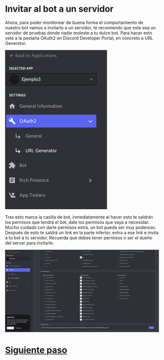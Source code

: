 # Invitar al bot a un servidor

Ahora, para poder monitorear de buena forma el comportamiento de nuestro bot vamos a invitarlo a un servidor, te recomiendo que este sea un servidor de pruebas donde nadie moleste a tu dulce bot.
Para hacer esto vete a la pestaña OAuth2 en Discord Developer Portal, en concreto a URL Generetor. 

![paso3.1](https://github.com/VictorFloresJuarez/Bots-de-Discord/blob/main/Recursos/paso3.1.png?raw=true)

Tras esto marca la casilla de bot, inmediatamente al hacer esto te saldrán los permisos que tendrá el bot, dale los permisos que vaya a necesidar. Mucho cuidado con darle permisos extra, un bot puede ser muy poderoso.
Después de esto te saldrá un link en la parte inferior, entra a ese link e invita a tu bot a tu servidor. Recuerda que debes tener permisos o ser el dueño del server para invitarlo.

![paso3.2](https://github.com/VictorFloresJuarez/Bots-de-Discord/blob/main/Recursos/paso3.2.png?raw=true)


# [Siguiente paso](https://github.com/VictorFloresJuarez/Bots-de-Discord/blob/main/Documentaci%C3%B3n/Crear%20proyecto%20en%20replit.md)
